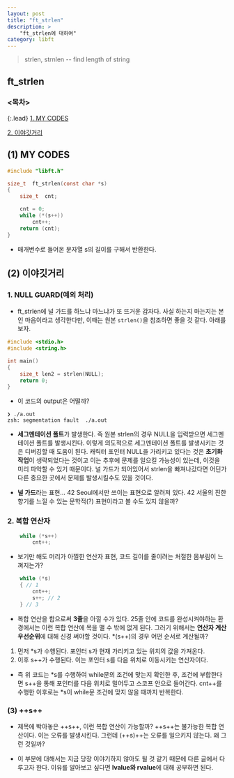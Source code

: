 ```yaml
---
layout: post
title: "ft_strlen"
description: >
    "ft_strlen에 대하여"
category: libft
---
```


> strlen, strnlen -- find length of string

## ft_strlen

### <목차>
{:.lead}
[1. MY CODES](#1-my-codes)

[2. 이야깃거리](#2-이야깃거리)

## (1) MY CODES
~~~c
#include "libft.h"

size_t	ft_strlen(const char *s)
{
	size_t	cnt;

	cnt = 0;
	while (*(s++))
		cnt++;
	return (cnt);
}
~~~
- 매개변수로 들어온 문자열 s의 길이를 구해서 반환한다.

## (2) 이야깃거리

### 1. NULL GUARD(예외 처리)
- ft_strlen에 널 가드를 하느냐 마느냐가 또 뜨거운 감자다. 사실 하는지 마는지는 본인 마음이라고 생각한다만, 이때는 원본 `strlen()`을 참조하면 좋을 것 같다. 아래를 보자.

~~~c
#include <stdio.h>
#include <string.h>

int main()
{
	size_t len2 = strlen(NULL);
	return 0;
}
~~~

- 이 코드의 output은 어떨까?

~~~plain
❯ ./a.out
zsh: segmentation fault  ./a.out
~~~

- **세그멘테이션 폴트**가 발생한다. 즉 원본 strlen의 경우 NULL을 입력받으면 세그멘테이션 폴트를 발생시킨다. 이렇게 의도적으로 세그멘테이션 폴트를 발생시키는 것은 디버깅할 때 도움이 된다. 캐릭터 포인터 NULL을 가리키고 있다는 것은 **초기화 작업**이 생략되었다는 것이고 이는 추후에 문제를 일으킬 가능성이 있는데, 이것을 미리 파악할 수 있기 때문이다. 널 가드가 되어있어서 strlen을 빠져나갔다면 어딘가 다른 중요한 곳에서 문제를 발생시킬수도 있을 것이다.

- **널 가드**라는 표현... 42 Seoul에서만 쓰이는 표현으로 알려져 있다. 42 서울의 진한 향기를 느낄 수 있는 문학적(?) 표현이라고 볼 수도 있지 않을까?

### 2. 복합 연산자

~~~c
	while (*s++)
		cnt++;
~~~
- 보기만 해도 머리가 아찔한 연산자 표현, 코드 길이를 줄이려는 처절한 몸부림이 느껴지는가?

~~~c
	while (*s)
	{ // 1
		cnt++;
		s++; // 2
	} // 3
~~~
- 복합 연산을 함으로써 **3줄**을 아낄 수가 있다. 25줄 안에 코드를 완성시켜야하는 환경에서는 이런 복합 연산에 목을 맬 수 밖에 없게 된다. 그러기 위해서는 **연산자 계산 우선순위**에 대해 신경 써야할 것이다. *(s++)의 경우 어떤 순서로 계산될까?

1.  먼저 *s가 수행된다. 포인터 s가 현재 가리키고 있는 위치의 값을 가져온다.
1.  이후 s++가 수행된다. 이는 포인터 s를 다음 위치로 이동시키는 연산자이다.

- 즉 위 코드는 *s를 수행하여 while문의 조건에 맞는지 확인한 후, 조건에 부합한다면 s++을 통해 포인터를 다음 위치로 밀어두고 스코프 안으로 들어간다. cnt++를 수행한 이후로는 *s이 while문 조건에 맞지 않을 때까지 반복한다.

### (3) ++s++
- 제목에 박아놓은 ++s++, 이런 복합 연산이 가능할까? ++s++는 불가능한 복합 연산이다. 이는 오류를 발생시킨다. 그런데 (++s)++는 오류를 일으키지 않는다. 왜 그런 것일까?

- 이 부분에 대해서는 지금 당장 이야기하지 않아도 될 것 같기 때문에 다른 글에서 다루고자 한다. 이유를 알아보고 싶다면 **lvalue와 rvalue**에 대해 공부하면 된다. 
